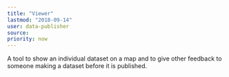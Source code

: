 ```yaml
---
title: "Viewer"
lastmod: "2018-09-14"
user: data-publisher
source:
priority: now
---
```


A tool to show an individual dataset on a map and to give other feedback to someone making a dataset before it is published.